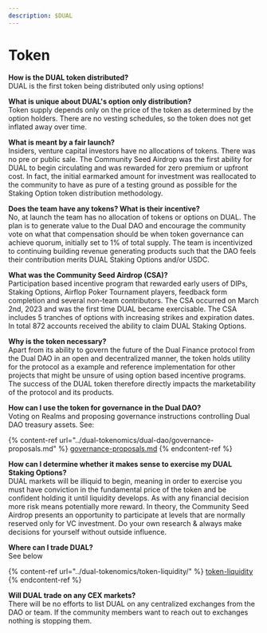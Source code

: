 ```yaml
---
description: $DUAL
---
```


# Token

**How is the DUAL token distributed?**\
DUAL is the first token being distributed only using options!

**What is unique about DUAL's option only distribution?**\
Token supply depends only on the price of the token as determined by the option holders. There are no vesting schedules, so the token does not get inflated away over time.

**What is meant by a fair launch?**\
Insiders, venture capital investors have no allocations of tokens. There was no pre or public sale. The Community Seed Airdrop was the first ability for DUAL to begin circulating and was rewarded for zero premium or upfront cost. In fact, the initial earmarked amount for investment was reallocated to the community to have as pure of a testing ground as possible for the Staking Option token distribution methodology.

**Does the team have any tokens? What is their incentive?**\
No, at launch the team has no allocation of tokens or options on DUAL. The plan is to generate value to the Dual DAO and encourage the community vote on what that compensation should be when token governance can achieve quorum, initially set to 1% of total supply. The team is incentivized to continuing building revenue generating products such that the DAO feels their contribution merits DUAL Staking Options and/or USDC.

**What was the Community Seed Airdrop (CSA)?**\
Participation based incentive program that rewarded early users of DIPs, Staking Options, Airflop Poker Tournament players, feedback form completion and several non-team contributors. The CSA occurred on March 2nd, 2023 and was the first time DUAL became exercisable. The CSA includes 5 tranches of options with increasing strikes and expiration dates. In total 872 accounts received the ability to claim DUAL Staking Options.

**Why is the token necessary?**\
Apart from its ability to govern the future of the Dual Finance protocol from the Dual DAO in an open and decentralized manner, the token holds utility for the protocol as a example and reference implementation for other projects that might be unsure of using option based incentive programs. The success of the DUAL token therefore directly impacts the marketability of the protocol and its products.

**How can I use the token for governance in the Dual DAO?**\
Voting on Realms and proposing governance instructions controlling Dual DAO treasury assets. See:

{% content-ref url="../dual-tokenomics/dual-dao/governance-proposals.md" %}
[governance-proposals.md](../dual-tokenomics/dual-dao/governance-proposals.md)
{% endcontent-ref %}

**How can I determine whether it makes sense to exercise my DUAL Staking Options?**\
DUAL markets will be illiquid to begin, meaning in order to exercise you must have conviction in the fundamental price of the token and be confident holding it until liquidity develops. As with any financial decision more risk means potentially more reward. In theory, the Community Seed Airdrop presents an opportunity to participate at levels that are normally reserved only for VC investment. Do your own research & always make decisions for yourself without outside influence.

**Where can I trade DUAL?**\
See below

{% content-ref url="../dual-tokenomics/token-liquidity/" %}
[token-liquidity](../dual-tokenomics/token-liquidity/)
{% endcontent-ref %}

**Will DUAL trade on any CEX markets?**\
There will be no efforts to list DUAL on any centralized exchanges from the DAO or team. If the community members want to reach out to exchanges nothing is stopping them.
